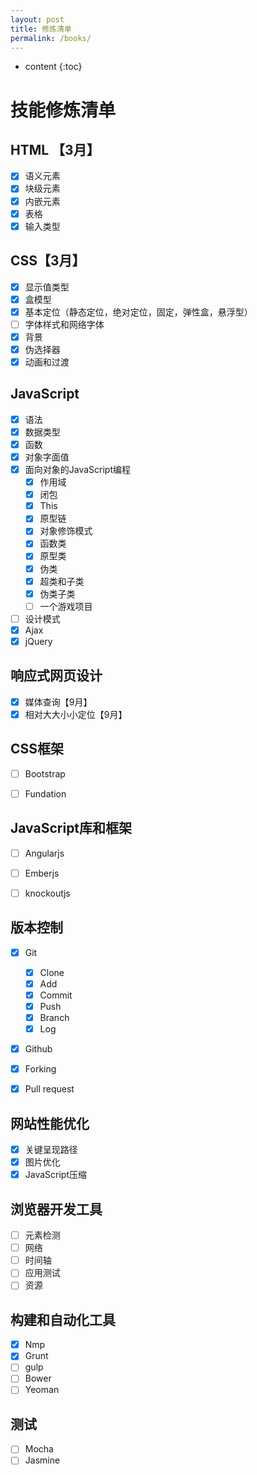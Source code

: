 ```yaml
---
layout: post
title: 修炼清单
permalink: /books/
---
```


* content
{:toc}


# 技能修炼清单
## HTML 【3月】
- [x] 语义元素
- [x] 块级元素
- [x] 内嵌元素
- [x] 表格
- [x] 输入类型

## CSS【3月】
- [x] 显示值类型
- [x] 盒模型
- [x] 基本定位（静态定位，绝对定位，固定，弹性盒，悬浮型）
- [ ] 字体样式和网络字体
- [x] 背景
- [x] 伪选择器
- [x] 动画和过渡

## JavaScript
- [x] 语法
- [x] 数据类型
- [x] 函数
- [x] 对象字面值
- [x] 面向对象的JavaScript编程
    - [x] 作用域
    - [x] 闭包
    - [x] This
    - [x] 原型链
    - [x] 对象修饰模式
    - [x] 函数类
    - [x] 原型类
    - [x] 伪类
    - [x] 超类和子类
    - [x] 伪类子类
    - [ ] 一个游戏项目
- [ ] 设计模式
- [x] Ajax
- [x] jQuery

## 响应式网页设计
- [x] 媒体查询【9月】
- [x] 相对大大小小定位【9月】

## CSS框架
- [ ] Bootstrap
- [ ] Fundation


## JavaScript库和框架
- [ ] Angularjs
- [ ] Emberjs
- [ ] knockoutjs


## 版本控制
- [x] Git
    - [x] Clone
    - [x] Add
    - [x] Commit
    - [x] Push
    - [x] Branch
    - [x] Log
- [x] Github
- [x] Forking
- [x] Pull request


## 网站性能优化
- [x] 关键呈现路径
- [x] 图片优化
- [x] JavaScript压缩

## 浏览器开发工具
- [ ] 元素检测
- [ ] 网络
- [ ] 时间轴
- [ ] 应用测试
- [ ] 资源

## 构建和自动化工具
- [x] Nmp
- [x] Grunt
- [ ] gulp
- [ ] Bower
- [ ] Yeoman

## 测试
- [ ] Mocha
- [ ] Jasmine

